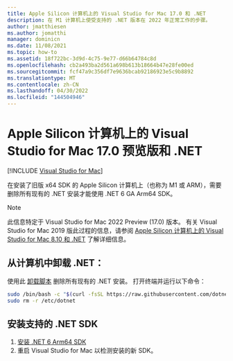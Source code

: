 ```yaml
---
title: Apple Silicon 计算机上的 Visual Studio for Mac 17.0 和 .NET
description: 在 M1 计算机上使受支持的 .NET 版本在 2022 年正常工作的步骤。
author: jmatthiesen
ms.author: jomatthi
manager: dominicn
ms.date: 11/08/2021
ms.topic: how-to
ms.assetid: 18f722bc-3d9d-4c75-9e77-d66b64784c8d
ms.openlocfilehash: cb2a493ba2d561a698b613b18664b47e28fe00ed
ms.sourcegitcommit: fcf47a9c356df7e9636bcab92186923e5c9b8892
ms.translationtype: MT
ms.contentlocale: zh-CN
ms.lasthandoff: 04/30/2022
ms.locfileid: "144504946"
---
```

# <a name="visual-studio-for-mac-170-previews-and-net-on-apple-silicon-machines"></a>Apple Silicon 计算机上的 Visual Studio for Mac 17.0 预览版和 .NET

 [!INCLUDE [Visual Studio for Mac](~/includes/applies-to-version/vs-mac-only.md)]

在安装了旧版 x64 SDK 的 Apple Silicon 计算机上（也称为 M1 或 ARM），需要删除所有现有的 .NET 安装才能使用 .NET 6 GA Arm64 SDK。  

> [!NOTE]
> 此信息特定于 Visual Studio for Mac 2022 Preview (17.0) 版本。 有关 Visual Studio for Mac 2019 版此过程的信息，请参阅 [Apple Silicon 计算机上的 Visual Studio for Mac 8.10 和 .NET](/visualstudio/mac/uninstall-net-2019) 了解详细信息。

## <a name="uninstall-net-from-your-machine"></a>从计算机中卸载 .NET： 

使用此 [卸载脚本](https://github.com/dotnet/sdk/blob/main/scripts/obtain/uninstall/dotnet-uninstall-pkgs.sh) 删除所有现有的 .NET 安装。 打开终端并运行以下命令：
 
```bash
sudo /bin/bash -c "$(curl -fsSL https://raw.githubusercontent.com/dotnet/sdk/main/scripts/obtain/uninstall/dotnet-uninstall-pkgs.sh)"
sudo rm -r /etc/dotnet
```

## <a name="install-supported-net-sdks"></a>安装支持的 .NET SDK

1. [安装 .NET 6 Arm64 SDK](https://download.visualstudio.microsoft.com/download/pr/ed60d37e-7842-4fc2-8250-2bd66073d79e/725d486e04d27e45d2b41c687dc35f49/dotnet-sdk-6.0.100-osx-arm64.pkg)
2. 重启 Visual Studio for Mac 以检测安装的新 SDK。 
